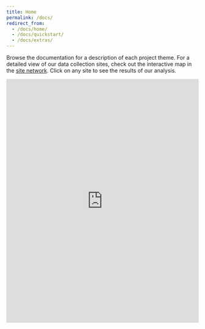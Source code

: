 ```yaml
---
title: Home
permalink: /docs/
redirect_from:
  - /docs/home/
  - /docs/quickstart/
  - /docs/extras/
---
```

Browse the documentation for a description of each project theme. For a detailed view of our data collection sites, check out the interactive map in the [site network](/docs/observation-sites/). Click on any site to see the results of our analysis.

<iframe src="https://www.google.com/maps/d/u/0/embed?mid=1MED48QtF0i1QF6Nb8O_kKvXMQMYaXnA&ehbc=2E312F" frameborder="0" allowfullscreen style="width:100%;height:640px;"></iframe>
